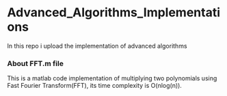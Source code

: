 # Advanced_Algorithms_Implementations
In this repo i upload the implementation of advanced algorithms

### About FFT.m file

This is a matlab code implementation of multiplying two polynomials using Fast Fourier Transform(FFT), its time complexity is O(nlog(n)).
